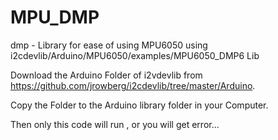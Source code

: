 # MPU_DMP
dmp - Library for ease of using MPU6050 using i2cdevlib/Arduino/MPU6050/examples/MPU6050_DMP6 Lib

Download the Arduino Folder of i2vdevlib from https://github.com/jrowberg/i2cdevlib/tree/master/Arduino.

Copy the Folder to the Arduino library folder in your Computer.

Then only this code will run , or you will get error...
